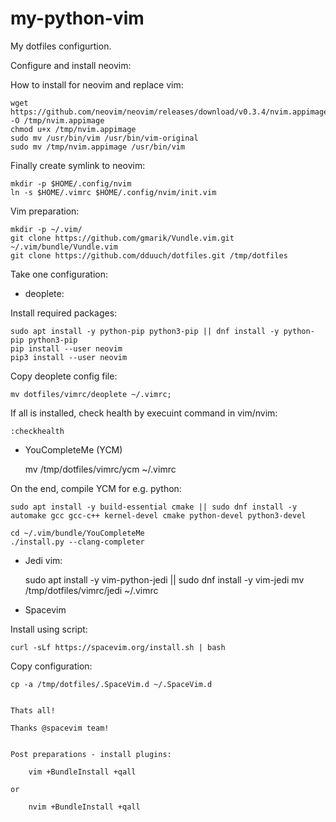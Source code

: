 # my-python-vim
My dotfiles configurtion.

Configure and install neovim:

How to install for neovim and replace vim:

    wget https://github.com/neovim/neovim/releases/download/v0.3.4/nvim.appimage -O /tmp/nvim.appimage
    chmod u+x /tmp/nvim.appimage
    sudo mv /usr/bin/vim /usr/bin/vim-original
    sudo mv /tmp/nvim.appimage /usr/bin/vim


Finally create symlink to neovim:

    mkdir -p $HOME/.config/nvim
    ln -s $HOME/.vimrc $HOME/.config/nvim/init.vim


Vim preparation:

    mkdir -p ~/.vim/
    git clone https://github.com/gmarik/Vundle.vim.git ~/.vim/bundle/Vundle.vim
    git clone https://github.com/dduuch/dotfiles.git /tmp/dotfiles


Take one configuration:

- deoplete:

Install required packages:

    sudo apt install -y python-pip python3-pip || dnf install -y python-pip python3-pip
    pip install --user neovim
    pip3 install --user neovim

Copy deoplete config file:

    mv dotfiles/vimrc/deoplete ~/.vimrc;

If all is installed, check health by execuint command in vim/nvim:

    :checkhealth
- YouCompleteMe (YCM)

    mv /tmp/dotfiles/vimrc/ycm ~/.vimrc

On the end, compile YCM for e.g. python:

    sudo apt install -y build-essential cmake || sudo dnf install -y automake gcc gcc-c++ kernel-devel cmake python-devel python3-devel

    cd ~/.vim/bundle/YouCompleteMe
    ./install.py --clang-completer


- Jedi vim:

    sudo apt install -y vim-python-jedi || sudo dnf install -y vim-jedi
    mv /tmp/dotfiles/vimrc/jedi ~/.vimrc

- Spacevim

Install using script:
```
curl -sLf https://spacevim.org/install.sh | bash
```

Copy configuration:
```
cp -a /tmp/dotfiles/.SpaceVim.d ~/.SpaceVim.d


Thats all!

Thanks @spacevim team!


Post preparations - install plugins:

    vim +BundleInstall +qall

or

    nvim +BundleInstall +qall
